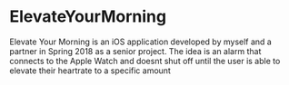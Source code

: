 # ElevateYourMorning
Elevate Your Morning is an iOS application developed by myself and a partner in Spring 2018 as a senior project. The idea is an alarm that connects to the Apple Watch and doesnt shut off until the user is able to elevate their heartrate to a specific amount
